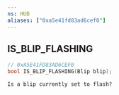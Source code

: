 ```yaml
---
ns: HUD
aliases: ["0xa5e41fd83ad6cef0"]
---
```

## IS_BLIP_FLASHING

```c
// 0xA5E41FD83AD6CEF0
bool IS_BLIP_FLASHING(Blip blip);
```

```
Is a blip currently set to flash?
```
